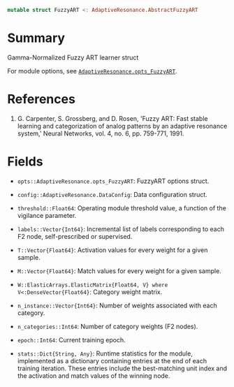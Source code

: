 ```julia
mutable struct FuzzyART <: AdaptiveResonance.AbstractFuzzyART
```

# Summary

Gamma-Normalized Fuzzy ART learner struct

For module options, see [`AdaptiveResonance.opts_FuzzyART`](@ref).

# References

1. G. Carpenter, S. Grossberg, and D. Rosen, 'Fuzzy ART: Fast stable learning and categorization of analog patterns by an adaptive resonance system,' Neural Networks, vol. 4, no. 6, pp. 759-771, 1991.

# Fields

  * `opts::AdaptiveResonance.opts_FuzzyART`: FuzzyART options struct.

  * `config::AdaptiveResonance.DataConfig`: Data configuration struct.

  * `threshold::Float64`: Operating module threshold value, a function of the vigilance parameter.

  * `labels::Vector{Int64}`: Incremental list of labels corresponding to each F2 node, self-prescribed or supervised.

  * `T::Vector{Float64}`: Activation values for every weight for a given sample.

  * `M::Vector{Float64}`: Match values for every weight for a given sample.

  * `W::ElasticArrays.ElasticMatrix{Float64, V} where V<:DenseVector{Float64}`: Category weight matrix.

  * `n_instance::Vector{Int64}`: Number of weights associated with each category.

  * `n_categories::Int64`: Number of category weights (F2 nodes).

  * `epoch::Int64`: Current training epoch.

  * `stats::Dict{String, Any}`: Runtime statistics for the module, implemented as a dictionary containing entries at the end of each training iteration. These entries include the best-matching unit index and the activation and match values of the winning node.
